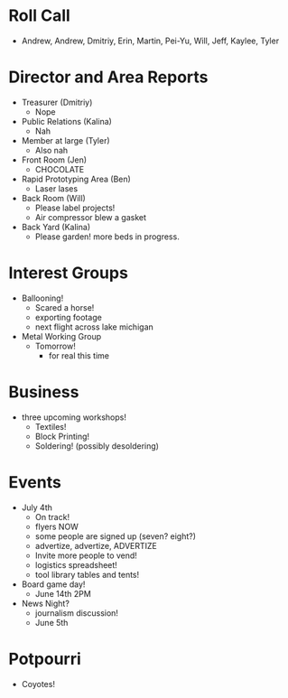 # Roll Call
- Andrew, Andrew, Dmitriy, Erin, Martin, Pei-Yu, Will, Jeff, Kaylee, Tyler

# Director and Area Reports

- Treasurer (Dmitriy)
  - Nope
- Public Relations (Kalina)
  - Nah
- Member at large (Tyler)
  - Also nah
- Front Room (Jen)
  - CHOCOLATE
- Rapid Prototyping Area (Ben)
  - Laser lases
- Back Room (Will)
  - Please label projects!
  - Air compressor blew a gasket
- Back Yard (Kalina)
  - Please garden! more beds in progress.
# Interest Groups
- Ballooning!
  - Scared a horse!
  - exporting footage
  - next flight across lake michigan
- Metal Working Group
  - Tomorrow!
    - for real this time
# Business
  - three upcoming workshops!
    - Textiles!
    - Block Printing!
    - Soldering! (possibly desoldering)
# Events
  - July 4th
    - On track!
    - flyers NOW
    - some people are signed up (seven? eight?)
    - advertize, advertize, ADVERTIZE
    - Invite more people to vend!
    - logistics spreadsheet!
    - tool library tables and tents!
  - Board game day!
    - June 14th 2PM
  - News Night?
    - journalism discussion!
    - June 5th
# Potpourri 
  - Coyotes!

